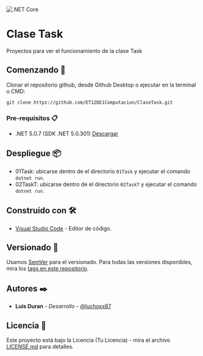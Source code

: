 ![.NET Core](https://github.com/ET12DE1Computacion/ClaseTask/workflows/.NET%20Core/badge.svg?branch=main)

# Clase Task

Proyectos para ver el funcionamiento de la clase Task

## Comenzando 🚀

Clonar el repositorio github, desde Github Desktop o ejecutar en la terminal o CMD:

```
git clone https://github.com/ET12DE1Computacion/ClaseTask.git
```

### Pre-requisitos 📋

- .NET 5.0.7 (SDK .NET 5.0.301) [Descargar](https://dotnet.microsoft.com/download/dotnet/5.0)

## Despliegue 📦

- 01Task: ubicarse dentro de el directorio `01Task` y ejecutar el comando `dotnet run`.
- 02TaskT: ubicarse dentro de el directorio `02TaskT` y ejecutar el comando `dotnet run`.

## Construido con 🛠️

* [Visual Studio Code](https://code.visualstudio.com/#alt-downloads) - Editor de código.

## Versionado 📌

Usamos [SemVer](http://semver.org/) para el versionado. Para todas las versiones disponibles, mira los [tags en este repositorio](https://github.com/ET12DE1Computacion/ClaseTask/tags).

## Autores ✒️

* **Luis Duran** - *Desarrollo* - [@luchoxx87](https://github.com/luchoxx87)

## Licencia 📄

Este proyecto está bajo la Licencia (Tu Licencia) - mira el archivo [LICENSE.md](LICENSE.md) para detalles.